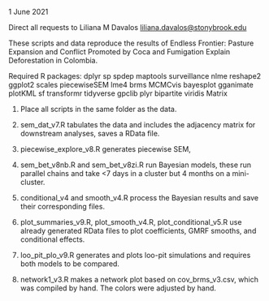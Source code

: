 1 June 2021

Direct all requests to Liliana M Davalos liliana.davalos@stonybrook.edu

These scripts and data reproduce the results of Endless Frontier: Pasture Expansion and Conflict Promoted by Coca and Fumigation Explain Deforestation in Colombia. 

Required R packages:
dplyr
sp
spdep
maptools
surveillance
nlme
reshape2
ggplot2
scales
piecewiseSEM
lme4
brms
MCMCvis
bayesplot
gganimate
plotKML
sf
transformr
tidyverse
gpclib
plyr
bipartite
viridis
Matrix

1) Place all scripts in the same folder as the data.

2) sem_dat_v7.R tabulates the data and includes the adjacency matrix for downstream analyses, saves a RData file.

3) piecewise_explore_v8.R generates piecewise SEM,

4) sem_bet_v8nb.R and sem_bet_v8zi.R run Bayesian models, these run parallel chains and take <7 days in a cluster but 4 months on a mini-cluster.

5) conditional_v4 and smooth_v4.R process the Bayesian results and save their corresponding files.

6) plot_summaries_v9.R, plot_smooth_v4.R, plot_conditional_v5.R use already generated RData files to plot coefficients, GMRF smooths, and conditional effects.

7) loo_pit_plo_v9.R generates and plots loo-pit simulations and requires both models to be compared.

8) network1_v3.R makes a network plot based on cov_brms_v3.csv, which was compiled by hand. The colors were adjusted by hand.
